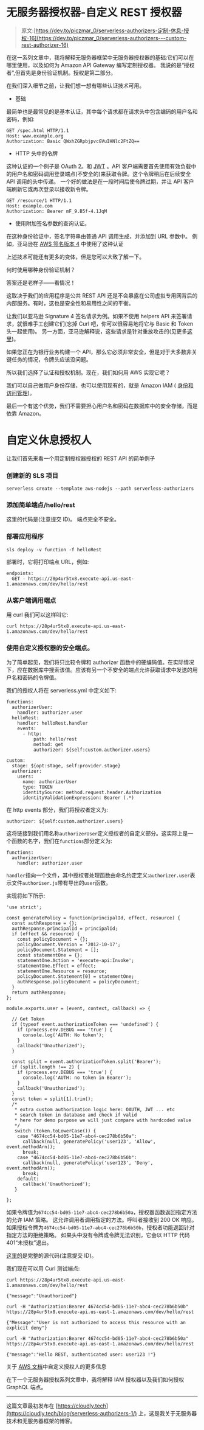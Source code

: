 # 无服务器授权器-自定义 REST 授权器

> 原文:[https://dev.to/piczmar_0/serverless-authorizers-定制-休息-授权-16](https://dev.to/piczmar_0/serverless-authorizers---custom-rest-authorizer-16)

在这一系列文章中，我将解释无服务器框架中无服务器授权器的基础:它们可以在哪里使用，以及如何为 Amazon API Gateway 编写定制授权器。
我说的是“授权者”,但首先是身份验证机制。授权是第二部分。

在我们深入细节之前，让我们想一想有哪些认证技术可用。

*   基础

最简单也是最常见的是基本认证，其中每个请求都在请求头中包含编码的用户名和密码，例如:

```
GET /spec.html HTTP/1.1
Host: www.example.org
Authorization: Basic QWxhZGRpbjpvcGVuIHNlc2FtZQ== 
```

*   HTTP 头中的令牌

这种认证的一个例子是 OAuth 2。和 [JWT](https://jwt.io) 。API 客户端需要首先使用有效负载中的用户名和密码调用登录端点(不安全的)来获取令牌。这个令牌稍后在后续安全 API 调用的头中传递。
一个好的做法是在一段时间后使令牌过期，并让 API 客户端刷新它或再次登录以接收新令牌。

```
GET /resource/1 HTTP/1.1
Host: example.com
Authorization: Bearer mF_9.B5f-4.1JqM 
```

*   使用附加签名参数的查询认证。

在这种身份验证中，签名字符串由普通 API 调用生成，并添加到 URL 参数中。
例如，亚马逊在 [AWS 签名版本 4](http://docs.aws.amazon.com/AmazonS3/latest/API/sigv4-query-string-auth.html) 中使用了这种认证

上述技术可能还有更多的变体，但是您可以大致了解一下。

何时使用哪种身份验证机制？

答案还是老样子——看情况！

这取决于我们的应用程序是公共 REST API 还是不会暴露在公司虚拟专用网背后的内部服务。有时，这也是安全性和易用性之间的平衡。

让我们以亚马逊 Signature 4 签名请求为例。如果不使用 helpers API 来签署请求，就很难手工创建它们(忘掉 Curl 吧，你可以很容易地将它与 Basic 和 Token 头一起使用)。
另一方面，亚马逊解释说，这些请求是针对重放攻击的(见更多[这里](http://docs.aws.amazon.com/general/latest/gr/signing_aws_api_requests.html#why-requests-are-signed))。

如果您正在为银行业务构建一个 API，那么它必须非常安全，但是对于大多数非关键任务的情况，令牌头应该没问题。

所以我们选择了认证和授权机制。现在，我们如何用 AWS 实现它呢？

我们可以自己做用户身份存储，也可以使用现有的，就是 Amazon IAM ( [身份和访问管理](https://aws.amazon.com/iam/?sc_channel=PS&sc_campaign=acquisition_PL&sc_publisher=google&sc_medium=iam_b&sc_content=amazon_iam_e&sc_detail=amazon%20iam&sc_category=iam&sc_segment=164224034079&sc_matchtype=e&sc_country=PL&s_kwcid=AL!4422!3!164224034079!e!!g!!amazon%20iam&ef_id=VgfxNgAAAPg@lfIu:20170910060310:s))。

最后一个有这个优势，我们不需要担心用户名和密码在数据库中的安全存储，而是依靠 Amazon。

# 自定义休息授权人

让我们首先来看一个用定制授权器授权的 REST API 的简单例子

### 创建新的 SLS 项目

```
serverless create --template aws-nodejs --path serverless-authorizers 
```

### 添加简单端点/hello/rest

这里的代码是(注意提交 ID)。
端点完全不安全。

### 部署应用程序

```
sls deploy -v function -f helloRest 
```

部署时，它将打印端点 URL，例如:

```
endpoints:
  GET - https://28p4ur5tx8.execute-api.us-east-1.amazonaws.com/dev/hello/rest 
```

### 从客户端调用端点

用 curl 我们可以这样叫它:

```
curl https://28p4ur5tx8.execute-api.us-east-1.amazonaws.com/dev/hello/rest 
```

### 使用自定义授权器的安全端点。

为了简单起见，我们将只比较令牌和 authorizer 函数中的硬编码值。在实际情况下，应在数据库中搜索该值。应该有另一个不安全的端点允许获取请求中发送的用户名和密码的令牌值。

我们的授权人将在 serverless.yml 中定义如下:

```
functions:
  authorizerUser:
    handler: authorizer.user
  helloRest:
    handler: helloRest.handler
    events:
      - http:
          path: hello/rest
          method: get
          authorizer: ${self:custom.authorizer.users}

custom:
  stage: ${opt:stage, self:provider.stage}
  authorizer:
    users:
      name: authorizerUser
      type: TOKEN
      identitySource: method.request.header.Authorization
      identityValidationExpression: Bearer (.*) 
```

在 http events 部分，我们将授权者定义为:

```
authorizer: ${self:custom.authorizer.users} 
```

这将链接到我们用名称`authorizerUser`定义授权者的自定义部分。这实际上是一个函数的名字，我们在`functions`部分定义为:

```
functions:
  authorizerUser:
    handler: authorizer.user 
```

`handler`指向一个文件，其中授权者处理函数由命名约定定义:`authorizer.user`表示文件`authoriser.js`带有导出的`user`函数。

实现将如下所示:

```
'use strict';

const generatePolicy = function(principalId, effect, resource) {
  const authResponse = {};
  authResponse.principalId = principalId;
  if (effect && resource) {
    const policyDocument = {};
    policyDocument.Version = '2012-10-17';
    policyDocument.Statement = [];
    const statementOne = {};
    statementOne.Action = 'execute-api:Invoke';
    statementOne.Effect = effect;
    statementOne.Resource = resource;
    policyDocument.Statement[0] = statementOne;
    authResponse.policyDocument = policyDocument;
  }
  return authResponse;
};

module.exports.user = (event, context, callback) => {

  // Get Token
  if (typeof event.authorizationToken === 'undefined') {
    if (process.env.DEBUG === 'true') {
      console.log('AUTH: No token');
    }
    callback('Unauthorized');
  }

  const split = event.authorizationToken.split('Bearer');
  if (split.length !== 2) {
    if (process.env.DEBUG === 'true') {
      console.log('AUTH: no token in Bearer');
    }
    callback('Unauthorized');
  }
  const token = split[1].trim();
  /*
   * extra custom authorization logic here: OAUTH, JWT ... etc
   * search token in database and check if valid
   * here for demo purpose we will just compare with hardcoded value
   */
   switch (token.toLowerCase()) {
    case "4674cc54-bd05-11e7-abc4-cec278b6b50a":
      callback(null, generatePolicy('user123', 'Allow', event.methodArn));
      break;
    case "4674cc54-bd05-11e7-abc4-cec278b6b50b":
      callback(null, generatePolicy('user123', 'Deny', event.methodArn));
      break;
    default:
      callback('Unauthorized');
   }

}; 
```

如果令牌值为`674cc54-bd05-11e7-abc4-cec278b6b50a`，授权器函数返回指定方法的允许 IAM 策略。
这允许调用者调用指定的方法。呼叫者接收到 200 OK 响应。
如果授权令牌为`4674cc54-bd05-11e7-abc4-cec278b6b50b`，授权者功能返回针对指定方法的拒绝策略。
如果头中没有令牌或令牌无法识别，它会以 HTTP 代码 401“未授权”退出。

[这里的](https://github.com/piczmar/serverless-authorizers/tree/67fa5ef984184bd11b9de76f4bdc915545a67442)是完整的源代码(注意提交 ID)。

我们现在可以用 Curl 测试端点:

```
curl https://28p4ur5tx8.execute-api.us-east-1.amazonaws.com/dev/hello/rest

{"message":"Unauthorized"}

curl -H "Authorization:Bearer 4674cc54-bd05-11e7-abc4-cec278b6b50b" https://28p4ur5tx8.execute-api.us-east-1.amazonaws.com/dev/hello/rest

{"Message":"User is not authorized to access this resource with an explicit deny"}

curl -H "Authorization:Bearer 4674cc54-bd05-11e7-abc4-cec278b6b50a" https://28p4ur5tx8.execute-api.us-east-1.amazonaws.com/dev/hello/rest

{"message":"Hello REST, authenticated user: user123 !"} 
```

关于 [AWS 文档](http://docs.aws.amazon.com/apigateway/latest/developerguide/use-custom-authorizer.html)中自定义授权人的更多信息

在下一个无服务器授权系列文章中，我将解释 IAM 授权器以及我们如何授权 GraphQL 端点。

* * *

这篇文章最初发布在 [https://cloudly.tech](https://cloudly.tech/blog/serverless-authorizers-1/) 上，这是我关于无服务器技术和无服务器框架的博客。